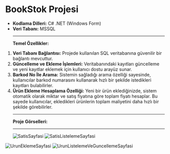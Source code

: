 # BookStok Projesi
- **Kodlama Dilleri:** C# .NET (Windows Form)
- **Veri Tabanı:** MSSQL <hr/>
**Temel Özellikler:**
1. **Veri Tabanı Bağlantısı:** Projede kullanılan SQL veritabanına güvenilir bir bağlantı mevcuttur.
2. **Güncelleme ve Ekleme İşlemleri:** Veritabanındaki kayıtları güncelleme ve yeni kayıtlar eklemek için kullanıcı dostu arayüz sunar.
3. **Barkod No İle Arama:** Sistemin sağladığı arama özelliği sayesinde, kullanıcılar barkod numarasını kullanarak hızlı bir şekilde istedikleri kayıtları bulabilirler.
4. **Ürün Ekleme Hesaplama Özelliği:** Yeni bir ürün eklediğinizde, sistem otomatik olarak miktar ve satış fiyatına göre toplam fiyatı hesaplar. Bu sayede kullanıcılar, ekledikleri ürünlerin toplam maliyetini daha hızlı bir şekilde görebilirler.<hr/>
**Proje Görselleri:** <hr/>
![SatisSayfasi](https://github.com/Olyala94/BookStock/assets/119108499/aa1991d6-c9da-47d5-9013-fcd4b517b1a9)
![SatisListelemeSayfasi](https://github.com/Olyala94/BookStock/assets/119108499/f620f265-1809-4494-8841-73f41826c161)

![UrunEklemeSayfasi](https://github.com/Olyala94/BookStock/assets/119108499/5d9f8e95-70d8-43d5-b24e-9e399b9df290)
![UrunListelemeVeGuncellemeSayfasi](https://github.com/Olyala94/BookStock/assets/119108499/6791455b-bc19-4871-b85f-cbbed8f72456)
